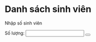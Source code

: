 <html>
<head>
<h1> Danh sách sinh viên </h1>
</head>

  
<body>
<p>Nhập số sinh viên</p>
Số lượng: <input type="text" id="myText" value="">
<button onclick="myFunction()"></button>
<p id="demo"></p>
<script>
function myFunction() {
var x = document.getElementById("myText").value;
document.getElementById("demo").innerHTML = x;
}
</script>

</body>
</html>
